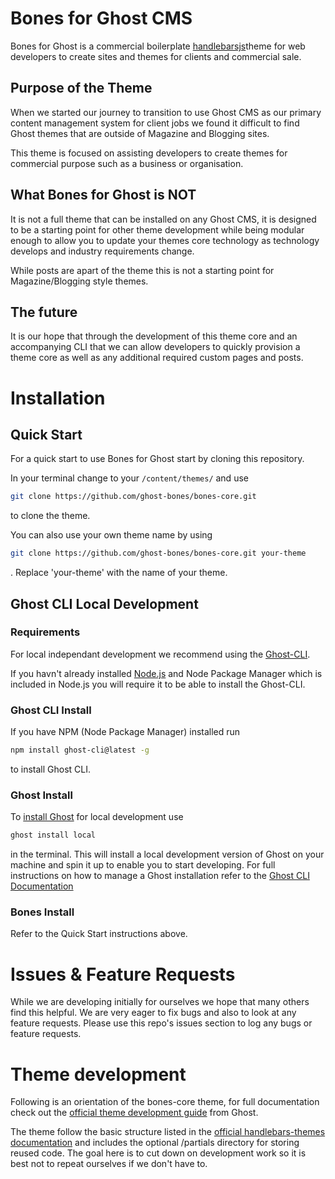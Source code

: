 # Bones for Ghost CMS
Bones for Ghost is a commercial boilerplate [handlebarsjs](https://handlebarsjs.com/)theme for web developers to create sites and themes for clients and commercial sale.

## Purpose of the Theme
When we started our journey to transition to use Ghost CMS as our primary content management system for client jobs we found it difficult to find Ghost themes that are outside of Magazine and Blogging sites.

This theme is focused on assisting developers to create themes for commercial purpose such as a business or organisation.

## What Bones for Ghost is NOT
It is not a full theme that can be installed on any Ghost CMS, it is designed to be a starting point for other theme development while being modular enough to allow you to update your themes core technology as technology develops and industry requirements change.

While posts are apart of the theme this is not a starting point for Magazine/Blogging style themes.

## The future
It is our hope that through the development of this theme core and an accompanying CLI that we can allow developers to quickly provision a theme core as well as any additional required custom pages and posts.

# Installation
## Quick Start
For a quick start to use Bones for Ghost start by cloning this repository.

In your terminal change to your ```/content/themes/``` and use
```bash
git clone https://github.com/ghost-bones/bones-core.git
```
to clone the theme.

You can also use your own theme name by using
```bash
git clone https://github.com/ghost-bones/bones-core.git your-theme
```
. Replace 'your-theme' with the name of your theme.

## Ghost CLI Local Development
### Requirements
For local independant development we recommend using the [Ghost-CLI](https://docs.ghost.org/install/local/).

If you havn't already installed [Node.js](https://nodejs.org/en/) and Node Package Manager which is included in Node.js you will require it to be able to install the Ghost-CLI.

### Ghost CLI Install
If you have NPM (Node Package Manager) installed run
```bash
npm install ghost-cli@latest -g
```
to install Ghost CLI.

### Ghost Install
To [install Ghost](https://docs.ghost.org/install/local/) for local development use
```bash
ghost install local
```
in the terminal. This will install a local development version of Ghost on your machine and spin it up to enable you to start developing.
For full instructions on how to manage a Ghost installation refer to the [Ghost CLI Documentation](https://docs.ghost.org/install/local/#starting--stopping)

### Bones Install
Refer to the Quick Start instructions above.

# Issues & Feature Requests
While we are developing initially for ourselves we hope that many others find this helpful. We are very eager to fix bugs and also to look at any feature requests. Please use this repo's issues section to log any bugs or feature requests.

# Theme development
Following is an orientation of the bones-core theme, for full documentation check out the [official theme development guide](https://docs.ghost.org/api/handlebars-themes/) from Ghost.

The theme follow the basic structure listed in the [official handlebars-themes documentation](https://docs.ghost.org/api/handlebars-themes/structure/) and includes the  optional /partials directory for storing reused code. The goal here is to cut down on development work so it is best not to repeat ourselves if we don't have to.
